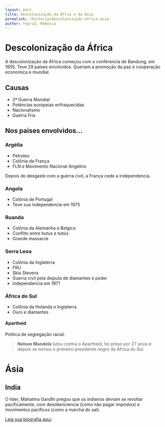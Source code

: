 ```yaml
---
layout: post
title: Descolonização da Áfria e da Ásia
permalink: /historia/descolonização-africa-asia
author: Yngrid, Rebecca
---
```


# Descolonização da África
A descolonização da África começou com a conferencia de Bandung, em 1955. Teve 29 países envolvidos. Queriam a promoção da paz e cooperação economica e mundial.

## Causas
- 2ª Guerra Mundial
- Potências europeias enfraquecidas
- Nacionalismo
- Guerra Fria

## Nos países envolvidos...
### Argélia
- Petroleo
- Colônia da França
- FLN e Movimento Nacional Angelino

Depois do desgaste com a guerra civil, a França cede a independencia.

### Angola
- Colônia de Portugal
- Teve sua independencia em 1975

### Ruanda
- Colônia da Alemanha e Belgica
- Conflito entre hutus e tutsis
- Grande massacre

### Serra Leoa
- Colônia da Inglaterra
- FRU
- Skia Stevens
- Guerra civil pela disputa de diamantes e poder
- Independencia em 1971

### África do Sul
- Colônia da Holanda e Inglaterra
- Ouro e diamantes
#### Apartheid
Politica de segregação racial.

> **Nelson Mandela** lutou contra o Apartheid, foi preso por 27 anos e depois se tornou o primeiro presidente negro da África do Sul.

# Ásia
## India
O líder, Mahatma Gandhi pregou que os indianos deviam se revoltar pacificamente, com desobenciencia (como não pagar impostos) e movimentos pacificos (como a marcha do sal).

[<i class="fa-solid fa-square-arrow-up-right"></i> Leia sua biografia aqui](https://www.todamateria.com.br/gandhi/).
